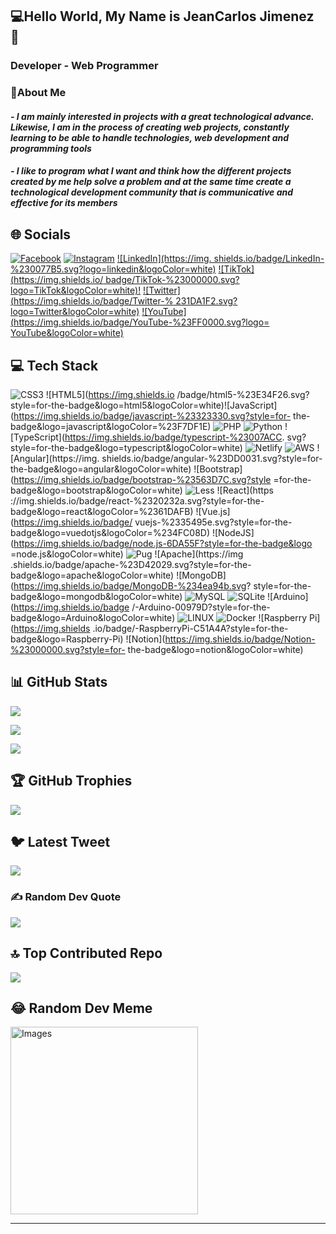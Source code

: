 ## 💻Hello World, My Name is JeanCarlos Jimenez 👋

### Developer - Web Programmer

### 💫About Me

#### *- I am mainly interested in projects with a great technological advance. Likewise, I am in the process of creating web projects, constantly learning to be able to handle technologies, web development and programming tools*

#### *- I like to program what I want and think how the different projects created by me help solve a problem and at the same time create a technological development community that is communicative and effective for its members*

## 🌐 **Socials**

[![Facebook](https://img.shields.io/badge/Facebook-%231877F2.svg?logo=Facebook&logoColor=white)](https://facebook.com/@jeanctech)
[![Instagram]( https://img.shields.io/badge/Instagram-%23E4405F.svg?logo=Instagram&logoColor=white)](https://instagram.com/@jeanctech)
[![LinkedIn](https://img. shields.io/badge/LinkedIn-%230077B5.svg?logo=linkedin&logoColor=white)](https://linkedin.com/in/@jeanctech)
[![TikTok](https://img.shields.io/ badge/TikTok-%23000000.svg?logo=TikTok&logoColor=white)!](https://tiktok.com/@@jeanctech)
[![Twitter](https://img.shields.io/badge/Twitter-% 231DA1F2.svg?logo=Twitter&logoColor=white)](https://twitter.com/@jeanctech)
[![YouTube](https://img.shields.io/badge/YouTube-%23FF0000.svg?logo= YouTube&logoColor=white)](https://youtube.com/@@jeanctech)

## 💻 **Tech Stack**

![CSS3](https://img.shields.io/badge/css3-%231572B6.svg?style=for-the-badge&logo=css3&logoColor=white)
![HTML5](https://img.shields.io /badge/html5-%23E34F26.svg?style=for-the-badge&logo=html5&logoColor=white)![JavaScript](https://img.shields.io/badge/javascript-%23323330.svg?style=for- the-badge&logo=javascript&logoColor=%23F7DF1E)
![PHP](https://img.shields.io/badge/php-%23777BB4.svg?style=for-the-badge&logo=php&logoColor=white)
![Python]( https://img.shields.io/badge/python-3670A0?style=for-the-badge&logo=python&logoColor=ffdd54)
![TypeScript](https://img.shields.io/badge/typescript-%23007ACC. svg?style=for-the-badge&logo=typescript&logoColor=white)
![Netlify](https://img.shields.io/badge/netlify-%23000000.svg?style=for-the-badge&logo=netlify&logoColor=#00C7B7 )
![AWS](https://img.shields.io/badge/AWS-%23FF9900.svg?style=for-the-badge&logo=amazon-aws&logoColor=white)
![Angular](https://img. shields.io/badge/angular-%23DD0031.svg?style=for-the-badge&logo=angular&logoColor=white)
![Bootstrap](https://img.shields.io/badge/bootstrap-%23563D7C.svg?style =for-the-badge&logo=bootstrap&logoColor=white)
![Less](https://img.shields.io/badge/less-2B4C80?style=for-the-badge&logo=less&logoColor=white)
![React](https ://img.shields.io/badge/react-%2320232a.svg?style=for-the-badge&logo=react&logoColor=%2361DAFB)
![Vue.js](https://img.shields.io/badge/ vuejs-%2335495e.svg?style=for-the-badge&logo=vuedotjs&logoColor=%234FC08D)
![NodeJS](https://img.shields.io/badge/node.js-6DA55F?style=for-the-badge&logo =node.js&logoColor=white)
![Pug](https://img.shields.io/badge/Pug-FFF?style=for-the-badge&logo=pug&logoColor=A86454)
![Apache](https://img .shields.io/badge/apache-%23D42029.svg?style=for-the-badge&logo=apache&logoColor=white)
![MongoDB](https://img.shields.io/badge/MongoDB-%234ea94b.svg? style=for-the-badge&logo=mongodb&logoColor=white)
![MySQL](https://img.shields.io/badge/mysql-%2300f.svg?style=for-the-badge&logo=mysql&logoColor=white)
![ SQLite](https://img.shields.io/badge/sqlite-%2307405e.svg?style=for-the-badge&logo=sqlite&logoColor=white)
![Arduino](https://img.shields.io/badge /-Arduino-00979D?style=for-the-badge&logo=Arduino&logoColor=white)
![LINUX](https://img.shields.io/badge/Linux-FCC624?style=for-the-badge&logo=linux&logoColor=black )
![Docker](https://img.shields.io/badge/docker-%230db7ed.svg?style=for-the-badge&logo=docker&logoColor=white)
![Raspberry Pi](https://img.shields .io/badge/-RaspberryPi-C51A4A?style=for-the-badge&logo=Raspberry-Pi)
![Notion](https://img.shields.io/badge/Notion-%23000000.svg?style=for- the-badge&logo=notion&logoColor=white)

## 📊 **GitHub Stats**

![](https://github-readme-stats.vercel.app/api?username=jeanctech&theme=dark&hide_border=false&include_all_commits=true&count_private=true)

![](https://github-readme-streak-stats.herokuapp.com/?user=jeanctech&theme=dark&hide_border=false)

![](https://github-readme-stats.vercel.app/api/top-langs/?username=jeanctech&theme=dark&hide_border=false&include_all_commits=true&count_private=true&layout=compact)

## 🏆 **GitHub Trophies**

![](https://github-profile-trophy.vercel.app/?username=jeanctech&theme=radical&no-frame=false&no-bg=true&margin-w=4)

## 🐦 **Latest Tweet**

[![](https://gtce.itsvg.in/api?username=@jeanctech)](https://github.com/VishwaGauravIn/github-twitter-card-embed)

### ✍️ **Random Dev Quote**

![](https://quotes-github-readme.vercel.app/api?type=horizontal&theme=radical)

## 🔝 **Top Contributed Repo**

![](https://github-contributor-stats.vercel.app/api?username=jeanctech&limit=5&theme=dark&combine_all_yearly_contributions=true)

## 😂 **Random Dev Meme**

<img width="300" alt="Images" src="https://s3.amazonaws.com/www-inside-design/uploads/2019/02/designdevunicorn.jpg" />

---
